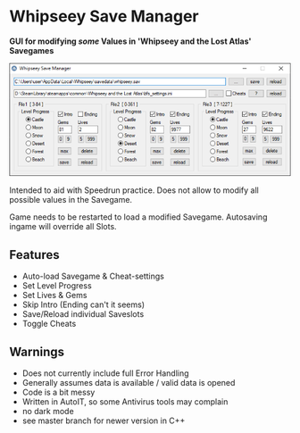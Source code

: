 # Whipseey Save Manager

**GUI for modifying *some* Values in 'Whipseey and the Lost Atlas' Savegames**

![Picture](WhipseeySaveManager.png)

Intended to aid with Speedrun practice. Does not allow to modify all possible values in the Savegame.

Game needs to be restarted to load a modified Savegame. Autosaving ingame will override all Slots.

## Features

- Auto-load Savegame & Cheat-settings
- Set Level Progress
- Set Lives & Gems
- Skip Intro (Ending can't it seems)
- Save/Reload individual Saveslots
- Toggle Cheats

## Warnings

- Does not currently include full Error Handling
- Generally assumes data is available / valid data is opened
- Code is a bit messy
- Written in AutoIT, so some Antivirus tools may complain
- no dark mode
- see master branch for newer version in C++